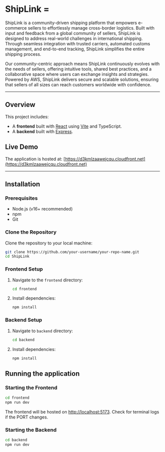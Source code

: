 # ShipLink = 

ShipLink is a community-driven shipping platform that empowers e-commerce sellers to effortlessly manage cross-border logistics. Built with input and feedback from a global community of sellers, ShipLink is designed to address real-world challenges in international shipping. Through seamless integration with trusted carriers, automated customs management, and end-to-end tracking, ShipLink simplifies the entire shipping process.

Our community-centric approach means ShipLink continuously evolves with the needs of sellers, offering intuitive tools, shared best practices, and a collaborative space where users can exchange insights and strategies. Powered by AWS, ShipLink delivers secure and scalable solutions, ensuring that sellers of all sizes can reach customers worldwide with confidence.


---

## Overview

This project includes:
- A **frontend** built with [React](https://reactjs.org/) using [Vite](https://vitejs.dev/) and TypeScript.
- A **backend** built with [Express](https://expressjs.com/).

## Live Demo

The application is hosted at: [https://d3kmlzaawejcqu.cloudfront.net](https://d3kmlzaawejcqu.cloudfront.net) 

---

## Installation

### Prerequisites

- Node.js (v16+ recommended)
- npm 
- Git

### Clone the Repository

Clone the repository to your local machine:
```bash
git clone https://github.com/your-username/your-repo-name.git
cd ShipLink
```

### Frontend Setup

1. Navigate to the `frontend` directory:
   ```bash
   cd frontend
   ```
2. Install dependencies:
   ```bash
   npm install
   ```

### Backend Setup

1. Navigate to `backend` directory:
   ```bash
   cd backend
   ```
2. Install dependencies:
   ```bash
   npm install
   ```

## Running the application
### Starting the Frontend

```bash
cd frontend
npm run dev
```
The frontend will be hosted on [http://localhost:5173](http://localhost:5173). 
Check for terminal logs if the PORT changes.

### Starting the Backend

```bash
cd backend
npm run dev
```

